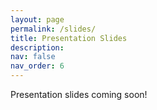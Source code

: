```yaml
---
layout: page
permalink: /slides/
title: Presentation Slides
description:
nav: false
nav_order: 6
---
```



Presentation slides coming soon!
